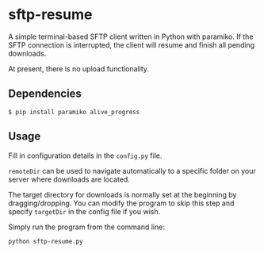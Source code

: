 # sftp-resume

A simple terminal-based SFTP client written in Python with paramiko. If the SFTP connection is interrupted, the client will resume and finish all pending downloads.

At present, there is no upload functionality.

## Dependencies

```
$ pip install paramiko alive_progress
```

## Usage

Fill in configuration details in the `config.py` file.

`remoteDir` can be used to navigate automatically to a specific folder on your server where downloads are located.

The target directory for downloads is normally set at the beginning by dragging/dropping. You can modify the program to skip this step and specify `targetDir` in the config file if you wish.

Simply run the program from the command line:

```
python sftp-resume.py
```